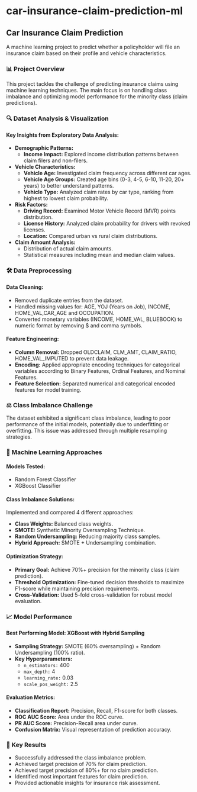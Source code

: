 # car-insurance-claim-prediction-ml

## Car Insurance Claim Prediction
A machine learning project to predict whether a policyholder will file an insurance claim based on their profile and vehicle characteristics.

### 📊 Project Overview
This project tackles the challenge of predicting insurance claims using machine learning techniques. The main focus is on handling class imbalance and optimizing model performance for the minority class (claim predictions).

### 🔍 Dataset Analysis & Visualization
#### Key Insights from Exploratory Data Analysis:
- **Demographic Patterns:**
  - **Income Impact:** Explored income distribution patterns between claim filers and non-filers.
- **Vehicle Characteristics:**
  - **Vehicle Age:** Investigated claim frequency across different car ages.
  - **Vehicle Age Groups:** Created age bins (0-3, 4-5, 6-10, 11-20, 20+ years) to better understand patterns.
  - **Vehicle Type:** Analyzed claim rates by car type, ranking from highest to lowest claim probability.
- **Risk Factors:**
  - **Driving Record:** Examined Motor Vehicle Record (MVR) points distribution.
  - **License History:** Analyzed claim probability for drivers with revoked licenses.
  - **Location:** Compared urban vs rural claim distributions.
- **Claim Amount Analysis:**
  - Distribution of actual claim amounts.
  - Statistical measures including mean and median claim values.

### 🛠️ Data Preprocessing
#### Data Cleaning:
- Removed duplicate entries from the dataset.
- Handled missing values for: AGE, YOJ (Years on Job), INCOME, HOME_VAL,CAR_AGE and OCCUPATION.
- Converted monetary variables (INCOME, HOME_VAL, BLUEBOOK) to numeric format by removing $ and comma symbols.

#### Feature Engineering:
- **Column Removal:** Dropped OLDCLAIM, CLM_AMT, CLAIM_RATIO, HOME_VAL_IMPUTED to prevent data leakage.
- **Encoding:** Applied appropriate encoding techniques for categorical variables according to Binary Features, Ordinal Features, and Nominal Features.
- **Feature Selection:** Separated numerical and categorical encoded features for model training.

### ⚖️ Class Imbalance Challenge
The dataset exhibited a significant class imbalance, leading to poor performance of the initial models, potentially due to underfitting or overfitting. This issue was addressed through multiple resampling strategies.

### 🤖 Machine Learning Approaches
#### Models Tested:
- Random Forest Classifier
- XGBoost Classifier

#### Class Imbalance Solutions:
Implemented and compared 4 different approaches:
- **Class Weights:** Balanced class weights.
- **SMOTE:** Synthetic Minority Oversampling Technique.
- **Random Undersampling:** Reducing majority class samples.
- **Hybrid Approach:** SMOTE + Undersampling combination.

#### Optimization Strategy:
- **Primary Goal:** Achieve 70%+ precision for the minority class (claim prediction).
- **Threshold Optimization:** Fine-tuned decision thresholds to maximize F1-score while maintaining precision requirements.
- **Cross-Validation:** Used 5-fold cross-validation for robust model evaluation.

### 📈 Model Performance
#### Best Performing Model: XGBoost with Hybrid Sampling
- **Sampling Strategy:** SMOTE (60% oversampling) + Random Undersampling (100% ratio).
- **Key Hyperparameters:**
  - `n_estimators:` 400
  - `max_depth:` 4
  - `learning_rate:` 0.03
  - `scale_pos_weight:` 2.5

#### Evaluation Metrics:
- **Classification Report:** Precision, Recall, F1-score for both classes.
- **ROC AUC Score:** Area under the ROC curve.
- **PR AUC Score:** Precision-Recall area under curve.
- **Confusion Matrix:** Visual representation of prediction accuracy.

### 🎯 Key Results
- Successfully addressed the class imbalance problem.
- Achieved target precision of 70% for claim prediction.
- Achieved target precision of 80%+ for no claim prediction.
- Identified most important features for claim prediction.
- Provided actionable insights for insurance risk assessment.
